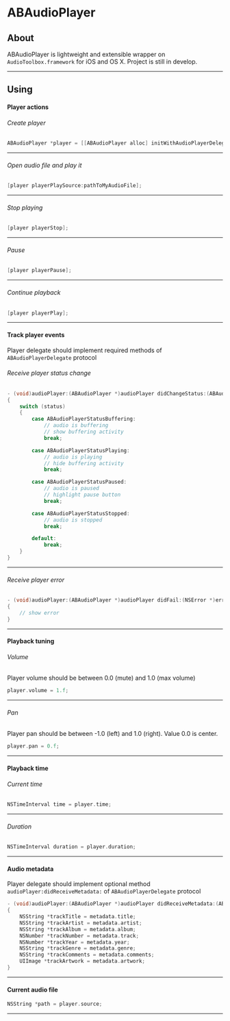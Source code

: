 ABAudioPlayer
=======

## About
ABAudioPlayer is lightweight and extensible wrapper on `AudioToolbox.framework` for iOS and OS X. Project is still in develop.

---

## Using

#### Player actions
###### Create player
```objective-c
ABAudioPlayer *player = [[ABAudioPlayer alloc] initWithAudioPlayerDelegate:self];
```

---

###### Open audio file and play it
```objective-c
[player playerPlaySource:pathToMyAudioFile];
```

---

###### Stop playing
```objective-c
[player playerStop];
```

---

###### Pause
```objective-c
[player playerPause];
```

---

###### Continue playback
```objective-c
[player playerPlay];
```

---

#### Track player events
Player delegate should implement required methods of `ABAudioPlayerDelegate` protocol
###### Receive player status change
```objective-c
- (void)audioPlayer:(ABAudioPlayer *)audioPlayer didChangeStatus:(ABAudioPlayerStatus)status
{
    switch (status)
    {
        case ABAudioPlayerStatusBuffering:
            // audio is buffering
            // show buffering activity
            break;

        case ABAudioPlayerStatusPlaying:
            // audio is playing
            // hide buffering activity
            break;

        case ABAudioPlayerStatusPaused:
            // audio is paused
            // highlight pause button
            break;

        case ABAudioPlayerStatusStopped:
            // audio is stopped
            break;

        default:
            break;
    }
}
```

---

###### Receive player error
```objective-c
- (void)audioPlayer:(ABAudioPlayer *)audioPlayer didFail:(NSError *)error
{
    // show error
}
```

---

#### Playback tuning
###### Volume
Player volume should be between 0.0 (mute) and 1.0 (max volume)
```objective-c
player.volume = 1.f;
```

---

###### Pan
Player pan should be between -1.0 (left) and 1.0 (right). Value 0.0 is center.
```objective-c
player.pan = 0.f;
``` 

---

#### Playback time
###### Current time
```objective-c
NSTimeInterval time = player.time;
```

---

###### Duration
```objective-c
NSTimeInterval duration = player.duration;
```

---

#### Audio metadata
Player delegate should implement optional method `audioPlayer:didReceiveMetadata:` of `ABAudioPlayerDelegate` protocol
```objective-c
- (void)audioPlayer:(ABAudioPlayer *)audioPlayer didReceiveMetadata:(ABAudioMetadata *)metadata
{
    NSString *trackTitle = metadata.title;
    NSString *trackArtist = metadata.artist;
    NSString *trackAlbum = metadata.album;
    NSNumber *trackNumber = metadata.track;
    NSNumber *trackYear = metadata.year;
    NSString *trackGenre = metadata.genre;
    NSString *trackComments = metadata.comments;
    UIImage *trackArtwork = metadata.artwork;
}
```

---

#### Current audio file
```objective-c
NSString *path = player.source;
```

---
